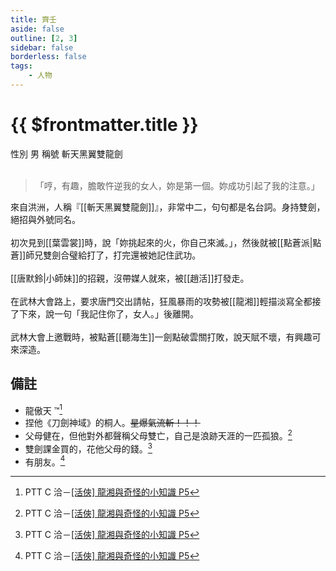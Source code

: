 ```yaml
---
title: 齊壬
aside: false
outline: [2, 3]
sidebar: false
borderless: false
tags:
    - 人物
---
```


# {{ $frontmatter.title }}

<ChTabs position="bottom">
	<ChTab title="齊壬">
		<Ch src='/images/characters/hero2/normal.webp' position='right'/>
		<ChName nameZh='齊壬' nameEn='Qi Ren' position='right' />
		<ChTable>
			<ChTr>
				<ChTd isTitle=true>
					性別
				</ChTd>
				<ChTd>
					男
				</ChTd>
			</ChTr>
			<ChTr>
				<ChTd isTitle=true>
					稱號
				</ChTd>
				<ChTd>
					斬天黑翼雙龍劍
				</ChTd>
			</ChTr>
		</ChTable>
	</ChTab>
</ChTabs>
<br><br>

> 「哼，有趣，膽敢忤逆我的女人，妳是第一個。妳成功引起了我的注意。」

來自洪洲，人稱『[[斬天黑翼雙龍劍]]』，非常中二，句句都是名台詞。身持雙劍，絕招與外號同名。
<br><br>
初次見到[[葉雲裳]]時，說「妳挑起來的火，你自己來滅。」，然後就被[[點蒼派|點蒼]]師兄雙劍合璧給打了，打完還被她記住武功。
<br><br>
[[唐默鈴|小師妹]]的招親，沒帶媒人就來，被[[趙活]]打發走。
<br><br>
在武林大會路上，要求唐門交出請帖，狂風暴雨的攻勢被[[龍湘]]輕描淡寫全都接了下來，說一句「我記住你了，女人。」後離開。
<br><br>
武林大會上邀戰時，被點蒼[[聽海生]]一劍點破雲關打敗，說天賦不壞，有興趣可來深造。

## 備註

-   龍傲天 ™[^1]
-   捏他《刀劍神域》的桐人。~~星爆氣流斬！！！~~
-   父母健在，但他對外都聲稱父母雙亡，自己是浪跡天涯的一匹孤狼。[^1]
-   雙劍課金買的，花他父母的錢。[^1]
-   有朋友。[^1]

[^1]: PTT C 洽－[\[活俠\] 龍湘與奇怪的小知識 P5](https://www.ptt.cc/bbs/C_Chat/M.1730548284.A.0F0.html)
